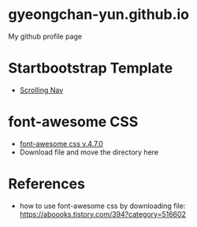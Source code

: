 # gyeongchan-yun.github.io
My github profile page

# Startbootstrap Template
- [Scrolling Nav](https://startbootstrap.com/previews/scrolling-nav/)

# font-awesome CSS
- [font-awesome css v.4.7.0](https://fontawesome.com/v4/get-started/)
- Download file and move the directory here

# References
- how to use font-awesome css by downloading file: https://aboooks.tistory.com/394?category=516602

